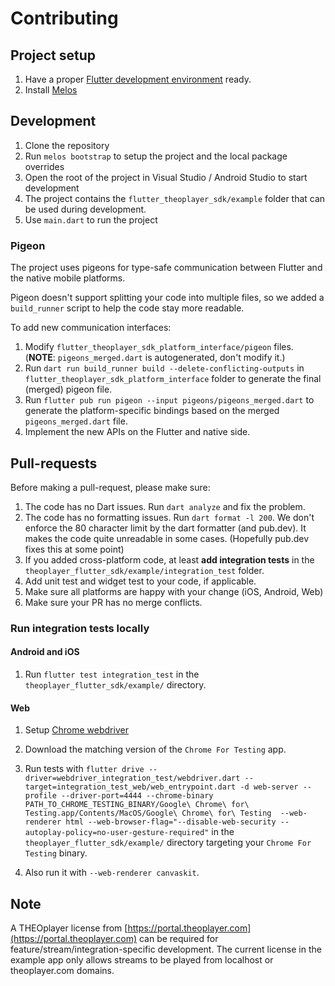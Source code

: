 # Contributing

## Project setup

1. Have a proper [Flutter development environment](https://docs.flutter.dev/get-started/install) ready.
2. Install [Melos](https://melos.invertase.dev/~melos-latest/getting-started)


## Development

1. Clone the repository
2. Run `melos bootstrap` to setup the project and the local package overrides
3. Open the root of the project in Visual Studio / Android Studio to start development
4. The project contains the `flutter_theoplayer_sdk/example` folder that can be used during development.
5. Use `main.dart` to run the project

### Pigeon
The project uses pigeons for type-safe communication between Flutter and the native mobile platforms.

Pigeon doesn't support splitting your code into multiple files, so we added a `build_runner` script to help the code stay more readable.

To add new communication interfaces:

1. Modify `flutter_theoplayer_sdk_platform_interface/pigeon` files. (**NOTE**: `pigeons_merged.dart` is autogenerated, don't modify it.)
2. Run `dart run build_runner build --delete-conflicting-outputs` in `flutter_theoplayer_sdk_platform_interface` folder to generate the final (merged) pigeon file.
3. Run `flutter pub run pigeon --input pigeons/pigeons_merged.dart` to generate the platform-specific bindings based on the merged `pigeons_merged.dart` file.
4. Implement the new APIs on the Flutter and native side.

## Pull-requests
Before making a pull-request, please make sure:

1. The code has no Dart issues. Run `dart analyze` and fix the problem.
2. The code has no formatting issues. Run `dart format -l 200`. We don't enforce the 80 character limit by the dart formatter (and pub.dev). It makes the code quite unreadable in some cases. (Hopefully pub.dev fixes this at some point)
3. If you added cross-platform code, at least **add integration tests** in the `theoplayer_flutter_sdk/example/integration_test` folder.
4. Add unit test and widget test to your code, if applicable.
5. Make sure all platforms are happy with your change (iOS, Android, Web)
6. Make sure your PR has no merge conflicts.

### Run integration tests locally

#### Android and iOS

1. Run `flutter test integration_test` in the `theoplayer_flutter_sdk/example/` directory.

#### Web

1. Setup [Chrome webdriver](https://docs.flutter.dev/cookbook/testing/integration/introduction#5b-web)
2. Download the matching version of the `Chrome For Testing` app.
3. Run tests with `flutter drive --driver=webdriver_integration_test/webdriver.dart --target=integration_test_web/web_entrypoint.dart -d web-server --profile --driver-port=4444 --chrome-binary PATH_TO_CHROME_TESTING_BINARY/Google\ Chrome\ for\ Testing.app/Contents/MacOS/Google\ Chrome\ for\ Testing  --web-renderer html --web-browser-flag="--disable-web-security --autoplay-policy=no-user-gesture-required"` in the `theoplayer_flutter_sdk/example/` directory targeting your `Chrome For Testing` binary.

4. Also run it with `--web-renderer canvaskit`.
 

## Note

A THEOplayer license from [https://portal.theoplayer.com](https://portal.theoplayer.com) can be required for feature/stream/integration-specific development. The current license in the example app only allows streams to be played from localhost or theoplayer.com domains.
